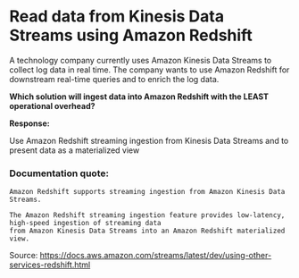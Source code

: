 # Read data from Kinesis Data Streams using Amazon Redshift

A technology company currently uses Amazon Kinesis Data Streams to collect log data in real time. The company wants to use Amazon Redshift for downstream real-time queries and to enrich the log data.

**Which solution will ingest data into Amazon Redshift with the LEAST operational overhead?**

**Response:**

Use Amazon Redshift streaming ingestion from Kinesis Data Streams and to present data as a materialized view

### Documentation quote:
```
Amazon Redshift supports streaming ingestion from Amazon Kinesis Data Streams.

The Amazon Redshift streaming ingestion feature provides low-latency, high-speed ingestion of streaming data
from Amazon Kinesis Data Streams into an Amazon Redshift materialized view. 
```

Source: https://docs.aws.amazon.com/streams/latest/dev/using-other-services-redshift.html
